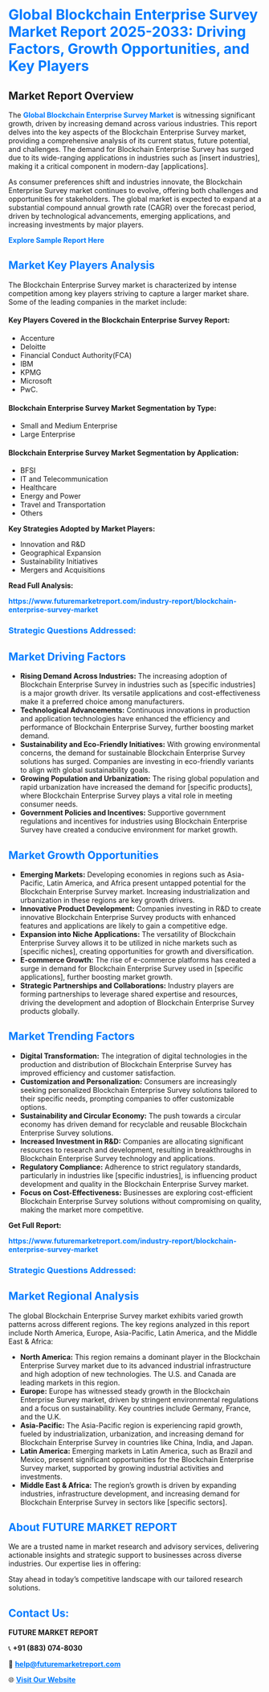 <h1 style="color: #007BFF;">Global Blockchain Enterprise Survey Market Report 2025-2033: Driving Factors, Growth Opportunities, and Key Players</h1>

<section id="overview">
<h2>Market Report Overview</h2>
<p>The <a href="https://www.futuremarketreport.com/industry-report/blockchain-enterprise-survey-market" style="color: #007BFF; text-decoration: none;"><strong>Global Blockchain Enterprise Survey Market</strong></a> is witnessing significant growth, driven by increasing demand across various industries. This report delves into the key aspects of the Blockchain Enterprise Survey market, providing a comprehensive analysis of its current status, future potential, and challenges. The demand for Blockchain Enterprise Survey has surged due to its wide-ranging applications in industries such as [insert industries], making it a critical component in modern-day [applications].</p>
<p>As consumer preferences shift and industries innovate, the Blockchain Enterprise Survey market continues to evolve, offering both challenges and opportunities for stakeholders. The global market is expected to expand at a substantial compound annual growth rate (CAGR) over the forecast period, driven by technological advancements, emerging applications, and increasing investments by major players.</p>
</section>

<section id="overview">
<p><a href="https://www.futuremarketreport.com/request-sample/reportId=45855" style="color: #007BFF; text-decoration: none;"><strong>Explore Sample Report Here</strong></a></p>
</section>

<section id="key-players">
<h2 style="color: #007BFF;">Market Key Players Analysis</h2>
<p>The Blockchain Enterprise Survey market is characterized by intense competition among key players striving to capture a larger market share. Some of the leading companies in the market include:</p>
<h4>Key Players Covered in the Blockchain Enterprise Survey Report:</h4>
<ul><li>Accenture</li><li>Deloitte</li><li>Financial Conduct Authority(FCA)</li><li>IBM</li><li>KPMG</li><li>Microsoft</li><li>PwC.</li></ul>
<h4>Blockchain Enterprise Survey Market Segmentation by Type:</h4>
<ul><li>Small and Medium Enterprise</li><li>Large Enterprise</li></ul>

<h4>Blockchain Enterprise Survey Market Segmentation by Application:</h4>
<ul><li>BFSI</li><li>IT and Telecommunication</li><li>Healthcare</li><li>Energy and Power</li><li>Travel and Transportation</li><li>Others</li></ul>
<p><strong>Key Strategies Adopted by Market Players:</strong></p>
<ul>
<li>Innovation and R&D</li>
<li>Geographical Expansion</li>
<li>Sustainability Initiatives</li>
<li>Mergers and Acquisitions</li>
</ul>
</section>

<section>
<p><strong>Read Full Analysis: </strong></p><a href="https://www.futuremarketreport.com/industry-report/blockchain-enterprise-survey-market" style="color: #007BFF; text-decoration: none;"><strong>https://www.futuremarketreport.com/industry-report/blockchain-enterprise-survey-market</strong></a>
<h3 style="color: #007BFF;">Strategic Questions Addressed:</h3>
</section>

<section id="driving-factors">
<h2 style="color: #007BFF;">Market Driving Factors</h2>
<ul>
<li><strong>Rising Demand Across Industries:</strong> The increasing adoption of Blockchain Enterprise Survey in industries such as [specific industries] is a major growth driver. Its versatile applications and cost-effectiveness make it a preferred choice among manufacturers.</li>
<li><strong>Technological Advancements:</strong> Continuous innovations in production and application technologies have enhanced the efficiency and performance of Blockchain Enterprise Survey, further boosting market demand.</li>
<li><strong>Sustainability and Eco-Friendly Initiatives:</strong> With growing environmental concerns, the demand for sustainable Blockchain Enterprise Survey solutions has surged. Companies are investing in eco-friendly variants to align with global sustainability goals.</li>
<li><strong>Growing Population and Urbanization:</strong> The rising global population and rapid urbanization have increased the demand for [specific products], where Blockchain Enterprise Survey plays a vital role in meeting consumer needs.</li>
<li><strong>Government Policies and Incentives:</strong> Supportive government regulations and incentives for industries using Blockchain Enterprise Survey have created a conducive environment for market growth.</li>
</ul>
</section>

<section id="growth-opportunities">
<h2 style="color: #007BFF;">Market Growth Opportunities</h2>
<ul>
<li><strong>Emerging Markets:</strong> Developing economies in regions such as Asia-Pacific, Latin America, and Africa present untapped potential for the Blockchain Enterprise Survey market. Increasing industrialization and urbanization in these regions are key growth drivers.</li>
<li><strong>Innovative Product Development:</strong> Companies investing in R&D to create innovative Blockchain Enterprise Survey products with enhanced features and applications are likely to gain a competitive edge.</li>
<li><strong>Expansion into Niche Applications:</strong> The versatility of Blockchain Enterprise Survey allows it to be utilized in niche markets such as [specific niches], creating opportunities for growth and diversification.</li>
<li><strong>E-commerce Growth:</strong> The rise of e-commerce platforms has created a surge in demand for Blockchain Enterprise Survey used in [specific applications], further boosting market growth.</li>
<li><strong>Strategic Partnerships and Collaborations:</strong> Industry players are forming partnerships to leverage shared expertise and resources, driving the development and adoption of Blockchain Enterprise Survey products globally.</li>
</ul>
</section>

<section id="trending-factors">
<h2 style="color: #007BFF;">Market Trending Factors</h2>
<ul>
<li><strong>Digital Transformation:</strong> The integration of digital technologies in the production and distribution of Blockchain Enterprise Survey has improved efficiency and customer satisfaction.</li>
<li><strong>Customization and Personalization:</strong> Consumers are increasingly seeking personalized Blockchain Enterprise Survey solutions tailored to their specific needs, prompting companies to offer customizable options.</li>
<li><strong>Sustainability and Circular Economy:</strong> The push towards a circular economy has driven demand for recyclable and reusable Blockchain Enterprise Survey solutions.</li>
<li><strong>Increased Investment in R&D:</strong> Companies are allocating significant resources to research and development, resulting in breakthroughs in Blockchain Enterprise Survey technology and applications.</li>
<li><strong>Regulatory Compliance:</strong> Adherence to strict regulatory standards, particularly in industries like [specific industries], is influencing product development and quality in the Blockchain Enterprise Survey market.</li>
<li><strong>Focus on Cost-Effectiveness:</strong> Businesses are exploring cost-efficient Blockchain Enterprise Survey solutions without compromising on quality, making the market more competitive.</li>
</ul>
</section>

<section>
<p><strong>Get Full Report: </strong></p><a href="https://www.futuremarketreport.com/industry-report/blockchain-enterprise-survey-market" style="color: #007BFF; text-decoration: none;"><strong>https://www.futuremarketreport.com/industry-report/blockchain-enterprise-survey-market</strong></a>
<h3 style="color: #007BFF;">Strategic Questions Addressed:</h3>
</section>


<section id="regional-analysis">
<h2 style="color: #007BFF;">Market Regional Analysis</h2>
<p>The global Blockchain Enterprise Survey market exhibits varied growth patterns across different regions. The key regions analyzed in this report include North America, Europe, Asia-Pacific, Latin America, and the Middle East & Africa:</p>
<ul>
<li><strong>North America:</strong> This region remains a dominant player in the Blockchain Enterprise Survey market due to its advanced industrial infrastructure and high adoption of new technologies. The U.S. and Canada are leading markets in this region.</li>
<li><strong>Europe:</strong> Europe has witnessed steady growth in the Blockchain Enterprise Survey market, driven by stringent environmental regulations and a focus on sustainability. Key countries include Germany, France, and the U.K.</li>
<li><strong>Asia-Pacific:</strong> The Asia-Pacific region is experiencing rapid growth, fueled by industrialization, urbanization, and increasing demand for Blockchain Enterprise Survey in countries like China, India, and Japan.</li>
<li><strong>Latin America:</strong> Emerging markets in Latin America, such as Brazil and Mexico, present significant opportunities for the Blockchain Enterprise Survey market, supported by growing industrial activities and investments.</li>
<li><strong>Middle East & Africa:</strong> The region’s growth is driven by expanding industries, infrastructure development, and increasing demand for Blockchain Enterprise Survey in sectors like [specific sectors].</li>
</ul>
</section>

<footer>
<h2 style="color: #007BFF;">About FUTURE MARKET REPORT</h2>
<p>We are a trusted name in market research and advisory services, delivering actionable insights and strategic support to businesses across diverse industries. Our expertise lies in offering:</p>

<p>Stay ahead in today’s competitive landscape with our tailored research solutions.</p>

<h2 style="color: #007BFF;">Contact Us:</h2>
<p><strong>FUTURE MARKET REPORT</strong></p>
<p>📞 <strong>+91 (883) 074-8030</strong></p>
<p>📧 <strong><a href="mailto:help@futuremarketreport.com" style="color: #007BFF;">help@futuremarketreport.com</a></strong></p>
<p>🌐 <strong><a href="https://www.futuremarketreport.com/" style="color: #007BFF;">Visit Our Website</a></strong></p>
</footer>
